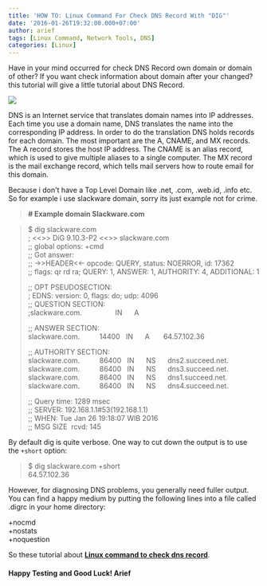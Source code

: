 ```yaml
---
title: 'HOW TO: Linux Command For Check DNS Record With "DIG"'
date: '2016-01-26T19:32:00.000+07:00'
author: arief
tags: [Linux Command, Network Tools, DNS]
categories: [Linux]
---
```


Have in your mind occurred for check DNS Record own domain or domain of other? If you want check information about domain after your changed? this tutorial will give a little tutorial about DNS Record.  

![](https://2.bp.blogspot.com/-5A586UvSjog/VpnOZLXE1QI/AAAAAAAACxM/RPVNaifSyS8/s1600/linux_command.png)

DNS is an Internet service that translates domain names into IP addresses. Each time you use a domain name, DNS translates the name into the corresponding IP address. In order to do the translation DNS holds records for each domain. The most important are the A, CNAME, and MX records. The A record stores the host IP address. The CNAME is an alias record, which is used to give multiple aliases to a single computer. The MX record is the mail exchange record, which tells mail servers how to route email for this domain.  

Because i don't have a Top Level Domain like .net, .com, .web.id, .info etc. So for example i use slackware domain, sorry its just example not for crime.

> **\# Example domain Slackware.com**

> $ dig slackware.com  
> ; &lt;<&gt;\> DiG 9.10.3-P2 &lt;<&gt;> slackware.com  
> ;; global options: +cmd  
> ;; Got answer:  
> ;; ->>HEADER<<- opcode: QUERY, status: NOERROR, id: 17362  
> ;; flags: qr rd ra; QUERY: 1, ANSWER: 1, AUTHORITY: 4, ADDITIONAL: 1  
>   
> ;; OPT PSEUDOSECTION:  
> ; EDNS: version: 0, flags: do; udp: 4096  
> ;; QUESTION SECTION:  
> ;slackware.com.                 IN      A  
>   
> ;; ANSWER SECTION:  
> slackware.com.          14400   IN      A       64.57.102.36  
>   
> ;; AUTHORITY SECTION:  
> slackware.com.          86400   IN      NS      dns2.succeed.net.  
> slackware.com.          86400   IN      NS      dns3.succeed.net.  
> slackware.com.          86400   IN      NS      dns1.succeed.net.  
> slackware.com.          86400   IN      NS      dns4.succeed.net.  
>   
> ;; Query time: 1289 msec  
> ;; SERVER: 192.168.1.1#53(192.168.1.1)  
> ;; WHEN: Tue Jan 26 19:18:07 WIB 2016  
> ;; MSG SIZE  rcvd: 145

By default dig is quite verbose. One way to cut down the output is to use the `+short` option:  

> $ dig slackware.com +short  
> 64.57.102.36

However, for diagnosing DNS problems, you generally need fuller output. You can find a happy medium by putting the following lines into a file called .digrc in your home directory:  

+nocmd  
+nostats  
+noquestion

So these tutorial about [**Linux command to check dns record**](https://tuxnoob.com/tags/linux-command).  

#### Happy Testing and Good Luck! Arief